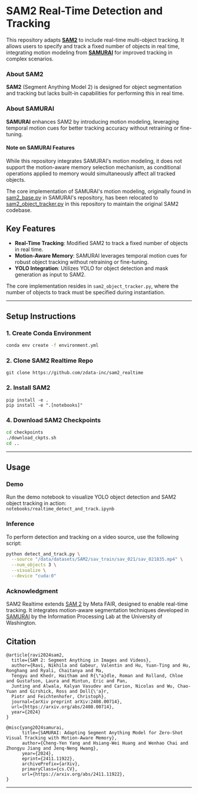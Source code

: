 # SAM2 Real-Time Detection and Tracking

This repository adapts **[SAM2](https://github.com/facebookresearch/sam2)** to include real-time multi-object tracking. 
It allows users to specify and track a fixed number of objects in real time, integrating motion modeling 
from **[SAMURAI](https://github.com/yangchris11/samurai)** for improved tracking in complex scenarios.  

### About SAM2
**SAM2** (Segment Anything Model 2) is designed for object segmentation and tracking but lacks built-in capabilities 
for performing this in real time.

### About SAMURAI
**SAMURAI** enhances SAM2 by introducing motion modeling, leveraging temporal motion cues for better 
tracking accuracy without retraining or fine-tuning.  

#### Note on SAMURAI Features
While this repository integrates SAMURAI's motion modeling, it does not support the motion-aware memory selection mechanism, 
as conditional operations applied to memory would simultaneously affect all tracked objects.

The core implementation of SAMURAI's motion modeling, originally found in 
[sam2_base.py](https://github.com/yangchris11/samurai/blob/master/sam2/sam2/modeling/sam2_base.py) in SAMURAI's 
repository, has been relocated to 
[sam2_object_tracker.py](https://github.com/zdata-inc/sam2_realtime/blob/main/sam2/sam2_object_tracker.py) in this 
repository to maintain the original SAM2 codebase.

## Key Features

- **Real-Time Tracking**: Modified SAM2 to track a fixed number of objects in real time.
- **Motion-Aware Memory**: SAMURAI leverages temporal motion cues for robust object tracking without retraining or fine-tuning.
- **YOLO Integration**: Utilizes YOLO for object detection and mask generation as input to SAM2.

The core implementation resides in `sam2_object_tracker.py`, where the number of objects to track must be specified during instantiation.

---

## Setup Instructions

### 1. Create Conda Environment
```bash
conda env create -f environment.yml
```

### 2. Clone SAM2 Realtime Repo
```
git clone https://github.com/zdata-inc/sam2_realtime
```

### 2. Install SAM2
```
pip install -e .
pip install -e ".[notebooks]"
```


### 4. Download SAM2 Checkpoints
```bash
cd checkpoints
./download_ckpts.sh
cd ..
```

---

## Usage
### Demo
Run the demo notebook to visualize YOLO object detection and SAM2 object tracking in action:  
`notebooks/realtime_detect_and_track.ipynb`

### Inference
To perform detection and tracking on a video source, use the following script:  
```bash
python detect_and_track.py \
  --source "/data/datasets/SAM2/sav_train/sav_021/sav_021835.mp4" \
  --num_objects 3 \
  --visualize \
  --device "cuda:0"
```


### Acknowledgment
SAM2 Realtime extends [SAM 2](https://github.com/facebookresearch/sam2) by Meta FAIR, designed to enable real-time tracking. 
It integrates motion-aware segmentation techniques developed in [SAMURAI](https://github.com/yangchris11/samurai) by 
the Information Processing Lab at the University of Washington.


## Citation
```
@article{ravi2024sam2,
  title={SAM 2: Segment Anything in Images and Videos},
  author={Ravi, Nikhila and Gabeur, Valentin and Hu, Yuan-Ting and Hu, Ronghang and Ryali, Chaitanya and Ma, 
  Tengyu and Khedr, Haitham and R{\"a}dle, Roman and Rolland, Chloe and Gustafson, Laura and Mintun, Eric and Pan, 
  Junting and Alwala, Kalyan Vasudev and Carion, Nicolas and Wu, Chao-Yuan and Girshick, Ross and Doll{\'a}r, 
  Piotr and Feichtenhofer, Christoph},
  journal={arXiv preprint arXiv:2408.00714},
  url={https://arxiv.org/abs/2408.00714},
  year={2024}
}

@misc{yang2024samurai,
      title={SAMURAI: Adapting Segment Anything Model for Zero-Shot Visual Tracking with Motion-Aware Memory}, 
      author={Cheng-Yen Yang and Hsiang-Wei Huang and Wenhao Chai and Zhongyu Jiang and Jenq-Neng Hwang},
      year={2024},
      eprint={2411.11922},
      archivePrefix={arXiv},
      primaryClass={cs.CV},
      url={https://arxiv.org/abs/2411.11922}, 
}
```

---
